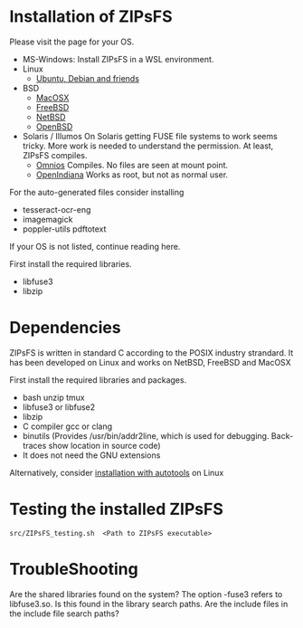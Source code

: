 # Installation of ZIPsFS


Please visit the page for your OS.

 - MS-Windows: Install ZIPsFS in a WSL environment.
 - Linux
   - [Ubuntu, Debian and friends](./INSTALL_Ubuntu.md)
 - BSD
   - [MacOSX](./INSTALL_MacOSX.md)
   - [FreeBSD](./INSTALL_FreeBSD.md)
   - [NetBSD](./INSTALL_NetBSD.md)
   - [OpenBSD](./INSTALL_OpenBSD.md)
 - Solaris / Illumos
   On  Solaris getting FUSE file systems to work seems tricky.
   More work is needed to understand the permission. At least, ZIPsFS compiles.
   - [Omnios](./INSTALL_Omnios.md) Compiles. No files are seen at mount point.
   - [OpenIndiana](./INSTALL_OpenIndiana.md)  Works as root, but not as normal user.

For the auto-generated files consider installing
  - tesseract-ocr-eng
  - imagemagick
  - poppler-utils pdftotext

If your OS is not listed, continue reading here.

First install the required libraries.

 - libfuse3
 - libzip




# Dependencies

ZIPsFS is written in standard C according to the POSIX industry strandard.
It has been developed on Linux and works on NetBSD, FreeBSD and MacOSX

First install the required libraries and packages.

 - bash unzip tmux
 - libfuse3 or libfuse2
 - libzip
 - C compiler gcc or clang
 - binutils       (Provides /usr/bin/addr2line, which is used for debugging.  Back-traces show location in source code)
 - It does not need the GNU extensions




Alternatively, consider  [installation with autotools](./Install_autotools.md) on Linux

# Testing the installed ZIPsFS

    src/ZIPsFS_testing.sh  <Path to ZIPsFS executable>


# TroubleShooting


Are the shared libraries found on the system?
The option -fuse3 refers to libfuse3.so. Is this found in the library search paths.
Are the include files in the include file search paths?


